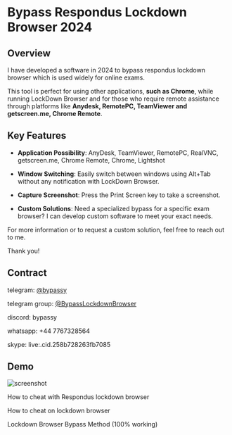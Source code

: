 # Bypass Respondus Lockdown Browser 2024

## Overview

I have developed a software in 2024 to bypass respondus lockdown browser which is used widely for online exams. 

This tool is perfect for using other applications, **such as Chrome**, while running LockDown Browser and for those who require remote assistance through platforms like **Anydesk, RemotePC, TeamViewer and getscreen.me, Chrome Remote**.

## Key Features

* **Application Possibility**: AnyDesk, TeamViewer, RemotePC, RealVNC, getscreen.me, Chrome Remote, Chrome, Lightshot

* **Window Switching**: Easily switch between windows using Alt+Tab without any notification with LockDown Browser.

* **Capture Screenshot**: Press the Print Screen key to take a screenshot.

* **Custom Solutions**: Need a specialized bypass for a specific exam browser? I can develop custom software to meet your exact needs.

  
For more information or to request a custom solution, feel free to reach out to me.

Thank you!

## Contract

telegram: [@bypassy](https://t.me/bypassy)

telegram group: [@BypassLockdownBrowser](https://t.me/BypassLockdownBrowser)

discord: bypassy

whatsapp: +44 7767328564

skype: live:.cid.258b728263fb7085

## Demo

![screenshot](./Demo.gif)

How to cheat with Respondus lockdown browser

How to cheat on lockdown browser

Lockdown Browser Bypass Method (100% working)
